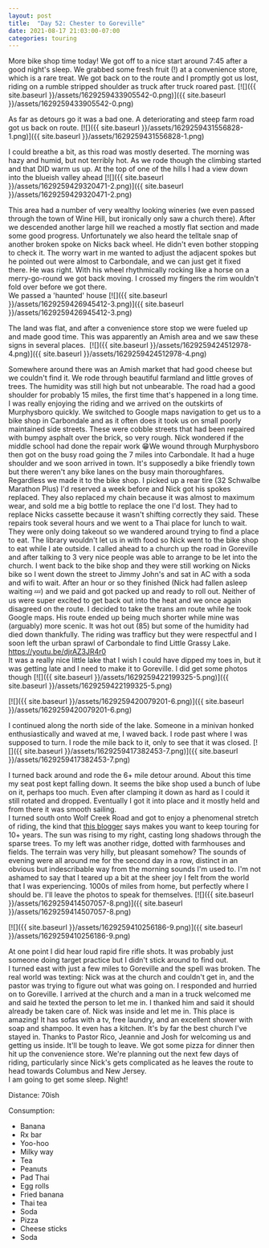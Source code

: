```yaml
---
layout: post
title:  "Day 52: Chester to Goreville"
date: 2021-08-17 21:03:00-07:00
categories: touring
---
```

More bike shop time today! We got off to a nice start around 7:45 after a good night's sleep. We grabbed some fresh fruit (!) at a convenience store, which is a rare treat. We got back on to the route and I promptly got us lost, riding on a rumble stripped shoulder as truck after truck roared past.
[![]({{ site.baseurl }}/assets/1629259433905542-0.png)]({{ site.baseurl }}/assets/1629259433905542-0.png)
  
As far as detours go it was a bad one. A deteriorating and steep farm road got us back on route.
[![]({{ site.baseurl }}/assets/1629259431556828-1.png)]({{ site.baseurl }}/assets/1629259431556828-1.png)
  
I could breathe a bit, as this road was mostly deserted. The morning was hazy and humid, but not terribly hot. As we rode though the climbing started and that DID warm us up. At the top of one of the hills I had a view down into the blueish valley ahead
[![]({{ site.baseurl }}/assets/1629259429320471-2.png)]({{ site.baseurl }}/assets/1629259429320471-2.png)
  
This area had a number of very wealthy looking wineries (we even passed through the town of Wine Hill, but ironically only saw a church there). After we descended another large hill we reached a mostly flat section and made some good progress. Unfortunately we also heard the telltale snap of another broken spoke on Nicks back wheel. He didn't even bother stopping to check it. The worry wart in me wanted to adjust the adjacent spokes but he pointed out were almost to Carbondale, and we can just get it fixed there. He was right. With his wheel rhythmically rocking like a horse on a merry-go-round we got back moving. I crossed my fingers the rim wouldn't fold over before we got there.  
We passed a 'haunted' house
[![]({{ site.baseurl }}/assets/1629259426945412-3.png)]({{ site.baseurl }}/assets/1629259426945412-3.png)
  
The land was flat, and after a convenience store stop we were fueled up and made good time. This was apparently an Amish area and we saw these signs in several places. 
[![]({{ site.baseurl }}/assets/1629259424512978-4.png)]({{ site.baseurl }}/assets/1629259424512978-4.png)
  
Somewhere around there was an Amish market that had good cheese but we couldn't find it. We rode through beautiful farmland and little groves of trees. The humidity was still high but not unbearable. The road had a good shoulder for probably 15 miles, the first time that's happened in a long time. I was really enjoying the riding and we arrived on the outskirts of Murphysboro quickly. We switched to Google maps navigation to get us to a bike shop in Carbondale and as it often does it took us on small poorly maintained side streets. These were cobble streets that had been repaired with bumpy asphalt over the brick, so very rough. Nick wondered if the middle school had done the repair work 😁We wound through Murphysboro then got on the busy road going the 7 miles into Carbondale. It had a huge shoulder and we soon arrived in town. It's supposedly a bike friendly town but there weren't any bike lanes on the busy main thoroughfares. Regardless we made it to the bike shop. I picked up a rear tire (32 Schwalbe Marathon Plus) I'd reserved a week before and Nick got his spokes replaced. They also replaced my chain because it was almost to maximum wear, and sold me a big bottle to replace the one I'd lost. They had to replace Nicks cassette because it wasn't shifting correctly they said. These repairs took several hours and we went to a Thai place for lunch to wait. They were only doing takeout so we wandered around trying to find a place to eat. The library wouldn't let us in with food so Nick went to the bike shop to eat while I ate outside. I called ahead to a church up the road in Goreville and after talking to 3 very nice people was able to arrange to be let into the church. I went back to the bike shop and they were still working on Nicks bike so I went down the street to Jimmy John's and sat in AC with a soda and wifi to wait. After an hour or so they finished (Nick had fallen asleep waiting 💤) and we paid and got packed up and ready to roll out. Neither of us were super excited to get back out into the heat and we once again disagreed on the route. I decided to take the trans am route while he took Google maps. His route ended up being much shorter while mine was (arguably) more scenic. It was hot out (85) but some of the humidity had died down thankfully. The riding was trafficy but they were respectful and I soon left the urban sprawl of Carbondale to find Little Grassy Lake.  
<https://youtu.be/djrAZ3JR4r0>  
It was a really nice little lake that I wish I could have dipped my toes in, but it was getting late and I need to make it to Goreville. I did get some photos though
[![]({{ site.baseurl }}/assets/1629259422199325-5.png)]({{ site.baseurl }}/assets/1629259422199325-5.png)

[![]({{ site.baseurl }}/assets/1629259420079201-6.png)]({{ site.baseurl }}/assets/1629259420079201-6.png)
  
I continued along the north side of the lake. Someone in a minivan honked enthusiastically and waved at me, I waved back. I rode past where I was supposed to turn. I rode the mile back to it, only to see that it was closed.
[![]({{ site.baseurl }}/assets/1629259417382453-7.png)]({{ site.baseurl }}/assets/1629259417382453-7.png)
  
I turned back around and rode the 6+ mile detour around. About this time my seat post kept falling down. It seems the bike shop used a bunch of lube on it, perhaps too much. Even after clamping it down as hard as I could it still rotated and dropped. Eventually I got it into place and it mostly held and from there it was smooth sailing.   
I turned south onto Wolf Creek Road and got to enjoy a phenomenal stretch of riding, the kind that [this blogger](https://www.crazyguyonabike.com/doc/page/?o=1mr&page_id=616665&v=6q) says makes you want to keep touring for 10+ years. The sun was rising to my right, casting long shadows through the sparse trees. To my left was another ridge, dotted with farmhouses and fields. The terrain was very hilly, but pleasant somehow? The sounds of evening were all around me for the second day in a row, distinct in an obvious but indescribable way from the morning sounds I'm used to. I'm not ashamed to say that I teared up a bit at the sheer joy I felt from the world that I was experiencing. 1000s of miles from home, but perfectly where I should be. I'll leave the photos to speak for themselves.
[![]({{ site.baseurl }}/assets/1629259414507057-8.png)]({{ site.baseurl }}/assets/1629259414507057-8.png)

[![]({{ site.baseurl }}/assets/1629259410256186-9.png)]({{ site.baseurl }}/assets/1629259410256186-9.png)
  
At one point I did hear loud rapid fire rifle shots. It was probably just someone doing target practice but I didn't stick around to find out.   
I turned east with just a few miles to Goreville and the spell was broken. The real world was texting: Nick was at the church and couldn't get in, and the pastor was trying to figure out what was going on. I responded and hurried on to Goreville. I arrived at the church and a man in a truck welcomed me and said he texted the person to let me in. I thanked him and said it should already be taken care of. Nick was inside and let me in. This place is amazing! It has sofas with a tv, free laundry, and an excellent shower with soap and shampoo. It even has a kitchen. It's by far the best church I've stayed in. Thanks to Pastor Rico, Jeannie and Josh for welcoming us and getting us inside. It'll be tough to leave. We got some pizza for dinner then hit up the convenience store. We're planning out the next few days of riding, particularly since Nick's gets complicated as he leaves the route to head towards Columbus and New Jersey.   
I am going to get some sleep. Night!  


Distance: 70ish

Consumption:
- Banana
- Rx bar
- Yoo-hoo
- Milky way
- Tea
- Peanuts
- Pad Thai
- Egg rolls
- Fried banana
- Thai tea
- Soda
- Pizza
- Cheese sticks
- Soda
